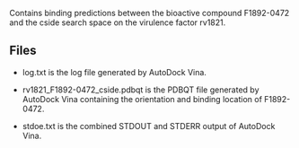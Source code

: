 Contains binding predictions between the bioactive compound F1892-0472 and the cside search space on the virulence factor rv1821.

## Files

- log.txt is the log file generated by AutoDock Vina.

- rv1821_F1892-0472_cside.pdbqt is the PDBQT file generated by AutoDock Vina containing the orientation and binding location of F1892-0472.

- stdoe.txt is the combined STDOUT and STDERR output of AutoDock Vina.

